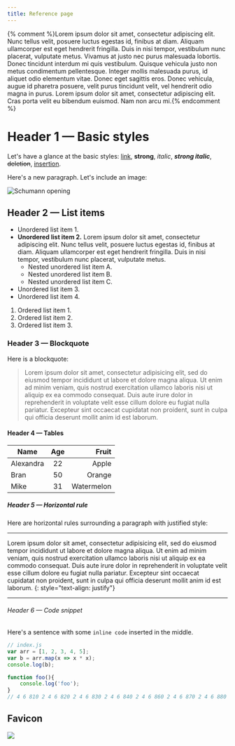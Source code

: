 ```yaml
---
title: Reference page
---
```


{% comment %}Lorem ipsum dolor sit amet, consectetur adipiscing elit. Nunc tellus velit, posuere luctus egestas id, finibus at diam. Aliquam ullamcorper est eget hendrerit fringilla. Duis in nisi tempor, vestibulum nunc placerat, vulputate metus. Vivamus at justo nec purus malesuada lobortis. Donec tincidunt interdum mi quis vestibulum. Quisque vehicula justo non metus condimentum pellentesque. Integer mollis malesuada purus, id aliquet odio elementum vitae. Donec eget sagittis eros. Donec vehicula, augue id pharetra posuere, velit purus tincidunt velit, vel hendrerit odio magna in purus. Lorem ipsum dolor sit amet, consectetur adipiscing elit. Cras porta velit eu bibendum euismod. Nam non arcu mi.{% endcomment %}

# Header 1 — Basic styles

Let's have a glance at the basic styles: [link](http://github.com/wild-flame/jekyll-simple), **strong**, *italic*, ***strong italic***, <del>deletion</del>, <ins>insertion</ins>.

Here's a new paragraph. Let's include an image:

![Schumann opening](https://fakeimg.pl/400x100/2ac3ae/feffff?font=bebas&retina=1&text=Test+Image)

## Header 2 — List items

- Unordered list item 1.
- **Unordered list item 2.** Lorem ipsum dolor sit amet, consectetur adipiscing elit. Nunc tellus velit, posuere luctus egestas id, finibus at diam. Aliquam ullamcorper est eget hendrerit fringilla. Duis in nisi tempor, vestibulum nunc placerat, vulputate metus.
    - Nested unordered list item A.
    - Nested unordered list item B.
    - Nested unordered list item C.
- Unordered list item 3.
- Unordered list item 4.

1. Ordered list item 1.
1. Ordered list item 2.
1. Ordered list item 3.

### Header 3 — Blockquote

Here is a blockquote:

> Lorem ipsum dolor sit amet, consectetur adipisicing elit, sed do eiusmod tempor incididunt ut labore et dolore magna aliqua. Ut enim ad minim veniam, quis nostrud exercitation ullamco laboris nisi ut aliquip ex ea commodo consequat. Duis aute irure dolor in reprehenderit in voluptate velit esse cillum dolore eu fugiat nulla pariatur. Excepteur sint occaecat cupidatat non proident, sunt in culpa qui officia deserunt mollit anim id est laborum.

#### Header 4 — Tables

| Name      |  Age  | Fruit      |
|-----------|:-----:|-----------:|
| Alexandra | 22    | Apple      |
| Bran      | 50    | Orange     |
| Mike      | 31    | Watermelon |

##### Header 5 — Horizontal rule

Here are horizontal rules surrounding a paragraph with justified style:

---

Lorem ipsum dolor sit amet, consectetur adipisicing elit, sed do eiusmod tempor incididunt ut labore et dolore magna aliqua. Ut enim ad minim veniam, quis nostrud exercitation ullamco laboris nisi ut aliquip ex ea commodo consequat. Duis aute irure dolor in reprehenderit in voluptate velit esse cillum dolore eu fugiat nulla pariatur. Excepteur sint occaecat cupidatat non proident, sunt in culpa qui officia deserunt mollit anim id est laborum.
{: style="text-align: justify"}

---

###### Header 6 — Code snippet

Here's a sentence with some `inline code` inserted in the middle.

```javascript
// index.js
var arr = [1, 2, 3, 4, 5];
var b = arr.map(x => x * x);
console.log(b);

function foo(){
    console.log('foo');
}
// 4 6 810 2 4 6 820 2 4 6 830 2 4 6 840 2 4 6 860 2 4 6 870 2 4 6 880 2 4 6 890

```

## Favicon

<img src="{{ '/assets/favicon/apple-touch-icon.png' | relative_url }}" />
